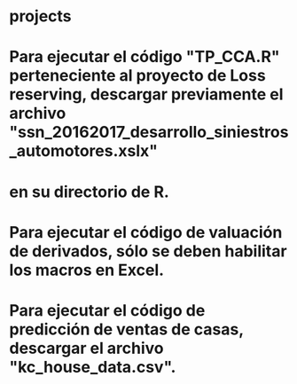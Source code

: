 # projects #
# Para ejecutar el código "TP_CCA.R" perteneciente al proyecto de Loss reserving, descargar previamente el archivo "ssn_20162017_desarrollo_siniestros_automotores.xslx"
# en su directorio de R.
# Para ejecutar el código de valuación de derivados, sólo se deben habilitar los macros en Excel.
# Para ejecutar el código de predicción de ventas de casas, descargar el archivo "kc_house_data.csv".
